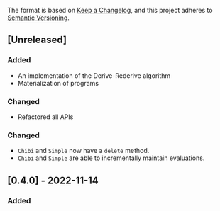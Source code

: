 The format is based on [Keep a Changelog](https://keepachangelog.com/en/1.0.0/),
and this project adheres to [Semantic Versioning](https://semver.org/spec/v2.0.0.html).

## [Unreleased]
### Added
- An implementation of the Derive-Rederive algorithm
- Materialization of programs

### Changed
- Refactored all APIs

### Changed
- `Chibi` and `Simple` now have a `delete` method.
- `Chibi` and `Simple` are able to incrementally maintain evaluations.

## [0.4.0] - 2022-11-14
### Added
